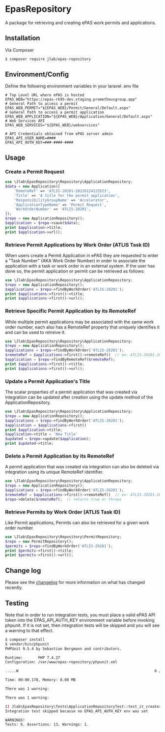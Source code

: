 # EpasRepository

A package for retrieving and creating ePAS work permits and applications.

## Installation

Via Composer

``` bash
$ composer require jlab/epas-repository
```

## Environment/Config

Define the following environment variables in your laravel .env file

```
# Top Level URL where ePAS is hosted 
EPAS_WEB="https://epas-rk95-dev.staging.prometheusgroup.app"
# General Path to access a permit
EPAS_WEB_PERMIT="${EPAS_WEB}/Permit/General/Default.aspx"
# General Path to access a permit application
EPAS_WEB_APPLICATION="${EPAS_WEB}/Application/General/Default.aspx"
# Web Services API 
EPAS_WEB_SERVICES="${EPAS_WEB}/webservices"

# API Credentials obtained from ePAS server admin
EPAS_API_USER_NAME=####
EPAS_API_AUTH_KEY=###-####-####
```

## Usage


### Create a Permit Request
```php
use \Jlab\EpasRepository\Repository\ApplicationRepository;
$data = new Application([
    'RemoteRef' => 'ATLIS-20201-20220124125523',
    'Title' => 'A title for the permit application',
    'ResponsibilityGroupName' => 'Accelerator',
    'ApplicationTypeName' => 'Permit Request',
    'WorkOrderNumber' => 'ATLIS-20201',
]);
$repo = new ApplicationRepository();
$application = $repo->save($data);
print $application->title;
print $application->url();
```


### Retrieve Permit Applications by Work Order (ATLIS Task ID)

When users create a Permit Application in ePAS they are requested to enter a "Task Number" (AKA Work Order Number) in order to associate the application with a task or work order in an external system.  If the user has done so, the permit application or permit can be retrieved as follows:

```php
use \Jlab\EpasRepository\Repository\ApplicationRepository;
$repo = new ApplicationRepository();
$applications = $repo->findByWorkOrder('ATLIS-20201');
print $applications->first()->title;
print $applications->first()->url();
```

### Retrieve Specific Permit Application by its RemoteRef
While multiple permit applications may be associated with the same work order number, each also has a RemoteRef property that uniquely identifies it and can be used to retreive it.
```php
use \Jlab\EpasRepository\Repository\ApplicationRepository;
$repo = new ApplicationRepository();
$applications = $repo->findByWorkOrder('ATLIS-20201');
$remoteRef = $applications->first()->remoteRef()  // ex: ATLIS-20201-20220124125523
$application = $repo->findByRemoteRef($remoteRef);
print $applications->first()->title;
print $applications->first()->url();
```

### Update a Permit Application's Title
The scalar properties of a permit application that was created via integration can be updated after creation using the update method of the ApplicationRepository.

```php
use \Jlab\EpasRepository\Repository\ApplicationRepository;
$repo = new ApplicationRepository();
$applications = $repo->findByWorkOrder('ATLIS-20201');
$application = $applications->first()
print $application->title;
$application->title = 'New Title'
$updated = $repo->update($application);
print $updated->title;
```

### Delete a Permit Application by its RemoteRef
A permit application that was created via integration can also be deleted via integration using its unique RemoteRef identifier.
```php
use \Jlab\EpasRepository\Repository\ApplicationRepository;
$repo = new ApplicationRepository();
$applications = $repo->findByWorkOrder('ATLIS-20201');
$remoteRef = $applications->first()->remoteRef()  // ex: ATLIS-20201-20220124125523
$repo->delete($remoteRef);  // returns true or throws
```

### Retrieve Permits by Work Order (ATLIS Task ID)
Like Permit applications, Permits can also be retrieved for a given work order number.
```php
use \Jlab\EpasRepository\Repository\PermitRepository;
$repo = new PermitRepository();
$permits = $repo->findByWorkOrder('ATLIS-20201');
print $permits->first()->title;
print $permits->first()->url();
```



## Change log

Please see the [changelog](changelog.md) for more information on what has changed recently.

## Testing

Note that in order to run integration tests, you must place a valid ePAS API token into the EPAS_API_AUTH_KEY environment variable before invoking phpunit.
If it is not set, then integration tests will be skipped and you will see a warning to that effect.
``` bash
$ composer install
$ vendor/bin/phpunit 
PHPUnit 9.5.4 by Sebastian Bergmann and contributors.

Runtime:       PHP 7.4.27
Configuration: /var/www/epas-repository/phpunit.xml

.....W                                                              6 / 6 (100%)

Time: 00:00.178, Memory: 8.00 MB

There was 1 warning:

There was 1 warning:

1) Jlab\EpasRepository\Tests\ApplicationRepositoryTest::test_it_creates_a_remote_permit_application
Integration test skipped because no EPAS_API_AUTH_KEY env was set

WARNINGS!
Tests: 6, Assertions: 13, Warnings: 1.

```

